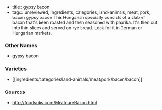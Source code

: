 - title:: gypsy bacon
- tags:: unreviewed, ingredients, categories, land-animals, meat, pork, bacon
gypsy bacon This Hungarian specialty consists of a slab of bacon that's been roasted and then seasoned with paprika. It's then cut into thin slices and served on rye bread. Look for it in German or Hungarian markets.

### Other Names

* gypsy bacon

### Varieties

* [[ingredients/categories/land-animals/meat/pork/bacon/bacon]]

### Sources
* http://foodsubs.com/MeatcureBacon.html
